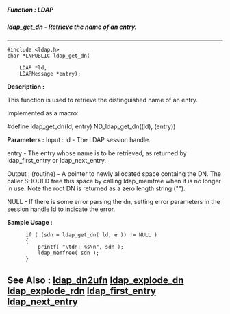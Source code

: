 ##### Function : LDAP
##### ldap_get_dn - Retrieve the name of an entry.
---
```
#include <ldap.h>
char *LNPUBLIC ldap_get_dn(

	LDAP *ld,
	LDAPMessage *entry);
```
**Description :**

This function is used to retrieve the distinguished name of an entry.

Implemented as a macro:

#define ldap_get_dn(ld, entry) ND_ldap_get_dn((ld), (entry))

**Parameters :**
Input :
ld  -  The LDAP session handle.

entry  -  The entry whose name is to be retrieved, as returned by ldap_first_entry or ldap_next_entry.

Output :
(routine)  -  A pointer to newly allocated space containg the DN.  The caller SHOULD free this space by calling ldap_memfree when it is no longer in use.  Note the root DN is returned as a zero length string ("").

NULL - If there is some error parsing the dn, setting error parameters in the session handle ld to indicate the error.



**Sample Usage :**
```
      if ( (sdn = ldap_get_dn( ld, e )) != NULL )
      {
          printf( "\tdn: %s\n", sdn );
          ldap_memfree( sdn );
      }

```
**See Also :**
[ldap_dn2ufn](/reference/Func/ldap_dn2ufn)
[ldap_explode_dn](/reference/Func/ldap_explode_dn)
[ldap_explode_rdn](/reference/Func/ldap_explode_rdn)
[ldap_first_entry](/reference/Func/ldap_first_entry)
[ldap_next_entry](/reference/Func/ldap_next_entry)
---
